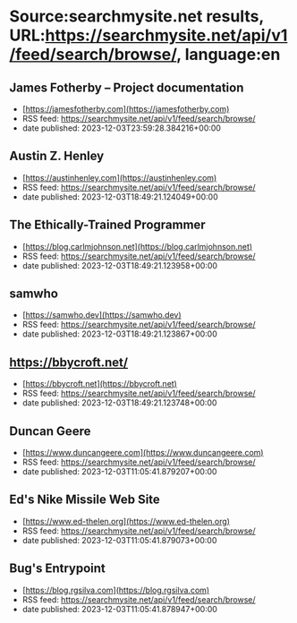 # Source:searchmysite.net results, URL:https://searchmysite.net/api/v1/feed/search/browse/, language:en

## James Fotherby – Project documentation
 - [https://jamesfotherby.com](https://jamesfotherby.com)
 - RSS feed: https://searchmysite.net/api/v1/feed/search/browse/
 - date published: 2023-12-03T23:59:28.384216+00:00



## Austin Z. Henley
 - [https://austinhenley.com](https://austinhenley.com)
 - RSS feed: https://searchmysite.net/api/v1/feed/search/browse/
 - date published: 2023-12-03T18:49:21.124049+00:00



## The Ethically-Trained Programmer
 - [https://blog.carlmjohnson.net](https://blog.carlmjohnson.net)
 - RSS feed: https://searchmysite.net/api/v1/feed/search/browse/
 - date published: 2023-12-03T18:49:21.123958+00:00



## samwho
 - [https://samwho.dev](https://samwho.dev)
 - RSS feed: https://searchmysite.net/api/v1/feed/search/browse/
 - date published: 2023-12-03T18:49:21.123867+00:00



## https://bbycroft.net/
 - [https://bbycroft.net](https://bbycroft.net)
 - RSS feed: https://searchmysite.net/api/v1/feed/search/browse/
 - date published: 2023-12-03T18:49:21.123748+00:00



## Duncan Geere
 - [https://www.duncangeere.com](https://www.duncangeere.com)
 - RSS feed: https://searchmysite.net/api/v1/feed/search/browse/
 - date published: 2023-12-03T11:05:41.879207+00:00



## Ed's Nike Missile Web Site
 - [https://www.ed-thelen.org](https://www.ed-thelen.org)
 - RSS feed: https://searchmysite.net/api/v1/feed/search/browse/
 - date published: 2023-12-03T11:05:41.879073+00:00



## Bug's Entrypoint
 - [https://blog.rgsilva.com](https://blog.rgsilva.com)
 - RSS feed: https://searchmysite.net/api/v1/feed/search/browse/
 - date published: 2023-12-03T11:05:41.878947+00:00



